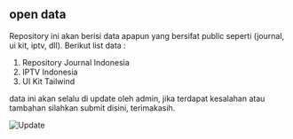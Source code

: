 ## open data

Repository ini akan berisi data apapun yang bersifat public seperti (journal, ui
kit, iptv, dll). Berikut list data :

1. Repository Journal Indonesia
2. IPTV Indonesia
3. UI Kit Tailwind

data ini akan selalu di update oleh admin, jika terdapat kesalahan atau tambahan
silahkan submit disini, terimakasih.

![Update](https://img.shields.io/github/last-commit/fajriyan/open-repository?label=last%20update)
